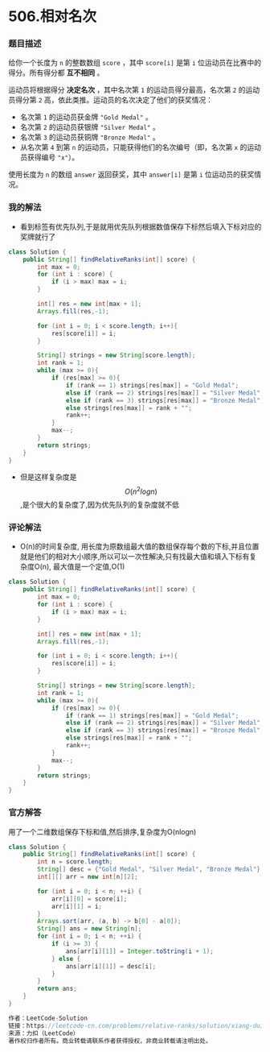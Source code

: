 # 506.相对名次

### 题目描述

给你一个长度为 `n` 的整数数组 `score` ，其中 `score[i]` 是第 `i` 位运动员在比赛中的得分。所有得分都 **互不相同** 。

运动员将根据得分 **决定名次** ，其中名次第 `1` 的运动员得分最高，名次第 `2` 的运动员得分第 `2` 高，依此类推。运动员的名次决定了他们的获奖情况：

- 名次第 `1` 的运动员获金牌 `"Gold Medal"` 。
- 名次第 `2` 的运动员获银牌 `"Silver Medal"` 。
- 名次第 `3` 的运动员获铜牌 `"Bronze Medal"` 。
- 从名次第 `4` 到第 `n` 的运动员，只能获得他们的名次编号（即，名次第 `x` 的运动员获得编号 `"x"`）。

使用长度为 `n` 的数组 `answer` 返回获奖，其中 `answer[i]` 是第 `i` 位运动员的获奖情况。

### 我的解法

- 看到标签有优先队列,于是就用优先队列根据数值保存下标然后填入下标对应的奖牌就行了

```java
class Solution {
    public String[] findRelativeRanks(int[] score) {
        int max = 0;
        for (int i : score) {
            if (i > max) max = i;
        }

        int[] res = new int[max + 1];
        Arrays.fill(res,-1);

        for (int i = 0; i < score.length; i++){
            res[score[i]] = i;
        }

        String[] strings = new String[score.length];
        int rank = 1;
        while (max >= 0){
            if (res[max] >= 0){
                if (rank == 1) strings[res[max]] = "Gold Medal";
                else if (rank == 2) strings[res[max]] = "Silver Medal";
                else if (rank == 3) strings[res[max]] = "Bronze Medal";
                else strings[res[max]] = rank + "";
                rank++;
            }
            max--;
        }
        return strings;
    }
}
```

- 但是这样复杂度是$$O(n^2logn)$$,是个很大的复杂度了,因为优先队列的复杂度就不低

### 评论解法

- O(n)的时间复杂度, 用长度为原数组最大值的数组保存每个数的下标,并且位置就是他们的相对大小顺序,所以可以一次性解决,只有找最大值和填入下标有复杂度O(n), 最大值是一个定值,O(1)

```java
class Solution {
    public String[] findRelativeRanks(int[] score) {
        int max = 0;
        for (int i : score) {
            if (i > max) max = i;
        }

        int[] res = new int[max + 1];
        Arrays.fill(res,-1);

        for (int i = 0; i < score.length; i++){
            res[score[i]] = i;
        }

        String[] strings = new String[score.length];
        int rank = 1;
        while (max >= 0){
            if (res[max] >= 0){
                if (rank == 1) strings[res[max]] = "Gold Medal";
                else if (rank == 2) strings[res[max]] = "Silver Medal";
                else if (rank == 3) strings[res[max]] = "Bronze Medal";
                else strings[res[max]] = rank + "";
                rank++;
            }
            max--;
        }
        return strings;
    }
}
```

### 官方解答

用了一个二维数组保存下标和值,然后排序,复杂度为O(nlogn)

```java
class Solution {
    public String[] findRelativeRanks(int[] score) {
        int n = score.length;
        String[] desc = {"Gold Medal", "Silver Medal", "Bronze Medal"};
        int[][] arr = new int[n][2];

        for (int i = 0; i < n; ++i) {
            arr[i][0] = score[i];
            arr[i][1] = i;
        }
        Arrays.sort(arr, (a, b) -> b[0] - a[0]);
        String[] ans = new String[n];
        for (int i = 0; i < n; ++i) {
            if (i >= 3) {
                ans[arr[i][1]] = Integer.toString(i + 1);
            } else {
                ans[arr[i][1]] = desc[i];
            }
        }
        return ans;
    }
}

作者：LeetCode-Solution
链接：https://leetcode-cn.com/problems/relative-ranks/solution/xiang-dui-ming-ci-by-leetcode-solution-5sua/
来源：力扣（LeetCode）
著作权归作者所有。商业转载请联系作者获得授权，非商业转载请注明出处。
```



